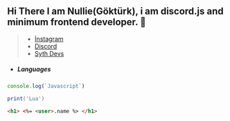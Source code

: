  ## Hi There I am Nullie(Göktürk), i am discord.js and minimum frontend developer. 🌙
   > * [İnstagram](https://www.instagram.com/gokturk.topal18/)
   > * [Discord]()
   > * [Syth Devs]()

-  ##### Languages

```js
console.log(`Javascript`)
```
```lua
print('Lua')
```
```html
<h1> <%= <user>.name %> </h1>
```



